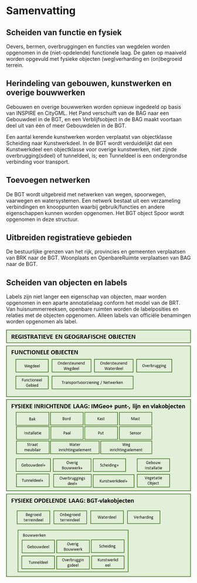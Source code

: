 Samenvatting
============

Scheiden van functie en fysiek
------------------------------

Oevers, bermen, overbruggingen en functies van wegdelen worden opgenomen in de
(niet-opdelende) functionele laag. De gaten op maaiveld worden opgevuld met
fysieke objecten (weg)verharding en (on)begroeid terrein.

Herindeling van gebouwen, kunstwerken en overige bouwwerken
-----------------------------------------------------------

Gebouwen en overige bouwwerken worden opnieuw ingedeeld op basis van INSPIRE en
CityGML. Het Pand verschuift van de BAG naar een Gebouwdeel in de BGT, en een
Verblijfsobject in de BAG maakt voortaan deel uit van één of meer Gebouwdelen in
de BGT.

Een aantal kerende kunstwerken worden verplaatst van objectklasse Scheiding naar
Kunstwerkdeel. In de BGT wordt verduidelijkt dat een Kunstwerkdeel een
objectklasse voor overige kunstwerken, niet zijnde overbrugging(sdeel) of
tunneldeel, is; een Tunneldeel is een ondergrondse verbinding voor transport.

Toevoegen netwerken
-------------------

De BGT wordt uitgebreid met netwerken van wegen, spoorwegen, vaarwegen en
watersystemen. Een netwerk bestaat uit een verzameling
verbindingen en knooppunten waarbij gebruik/functies en andere eigenschappen
kunnen worden opgenomen. Het BGT object Spoor wordt opgenomen in deze structuur. 

Uitbreiden registratieve gebieden
---------------------------------

De bestuurlijke grenzen van het rijk, provincies en gemeenten verplaatsen van
BRK naar de BGT. Woonplaats en OpenbareRuimte verplaatsen van BAG naar de BGT.

Scheiden van objecten en labels
-------------------------------

Labels zijn niet langer een eigenschap van objecten, maar worden opgenomen in
een aparte annotatielaag conform het model van de BRT. Van huisnummerreeksen,
openbare ruimten worden de labelposities en relaties met de objecten opgenomen. Alleen labels van officiële benamingen
worden opgenomen als label.

![Globale indeling IMGeo.next](media/a56690ee9bdee33fddf53529137bcd42.png)
